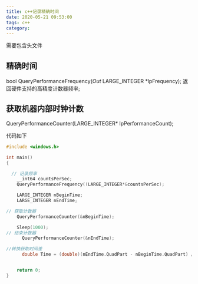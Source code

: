 ```yaml
---
title: c++记录精确时间
date: 2020-05-21 09:53:00
tags: c++
category:
---
```


需要包含头文件
## 精确时间
bool QueryPerformanceFrequency(_Out_ LARGE_INTEGER *lpFrequency);
返回硬件支持的高精度计数器频率; 


## 获取机器内部时钟计数
QueryPerformanceCounter(LARGE_INTEGER* lpPerformanceCount);

代码如下
``` c++
#include <windows.h>

int main()
{

  // 记录频率
    __int64 countsPerSec;
    QueryPerformanceFrequency((LARGE_INTEGER*&countsPerSec);

    LARGE_INTEGER nBeginTime;
    LARGE_INTEGER nEndTime;

// 获取计数器
    QueryPerformanceCounter(&nBeginTime);

    Sleep(1000);
// 结束计数器
      QueryPerformanceCounter(&nEndTime);

//转换获取时间差
      double Time = (double)(nEndTime.QuadPart - nBeginTime.QuadPart) / countsPerSec;


    return 0;
}

```